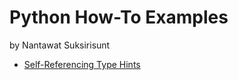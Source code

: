 # Python How-To Examples

by Nantawat Suksirisunt

* [Self-Referencing Type Hints](self-referencing-hints.md)